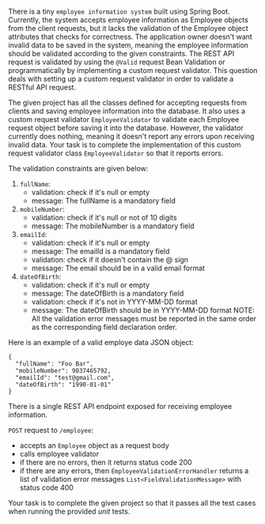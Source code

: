 There is a tiny `employee information system` built using Spring Boot. Currently, the system accepts employee 
information as Employee objects from the client requests, but it lacks the validation of the Employee object attributes
that checks for correctness. The application owner doesn't want invalid data to be saved in the system, meaning the
employee information should be validated according to the given constraints. The REST API request is validated by using
the `@Valid` request Bean Validation or programmatically by implementing a custom request validator. This question deals
with setting up a custom request validator in order to validate a RESTful API request.

The given project has all the classes defined for accepting requests from clients and saving employee information into
the database. It also uses a custom request validator `EmployeeValidator` to validate each Employee request object 
before saving it into the database. However, the validator currently does nothing, meaning it doesn't report any errors 
upon receiving invalid data. Your task is to complete the implementation of this custom request validator class
`EmployeeValidator` so that it reports errors.

The validation constraints are given below:

1. `fullName`:
   * validation: check if it's null or empty
   * message: The fullName is a mandatory field
2. `mobileNumber`:
   * validation: check if it's null or not of 10 digits
   * message: The mobileNumber is a mandatory field
3. `emailId`:
   * validation: check if it's null or empty
   * message: The emailId is a mandatory field
   * validation: check if it doesn't contain the @ sign
   * message: The email should be in a valid email format
4. `dateOfBirth`:
   * validation: check if it's null or empty
   * message: The dateOfBirth is a mandatory field
   * validation: check if it's not in YYYY-MM-DD format
   * message: The dateOfBirth should be in YYYY-MM-DD format
NOTE: All the validation error messages must be reported in the same order as the corresponding field declaration order.

Here is an example of a valid employe data JSON object:
```agsl
{
  "fullName": "Foo Bar",
  "mobileNumber": 9837465792,
  "emailId": "test@gmail.com",
  "dateOfBirth": "1990-01-01"
}
```

There is a single REST API endpoint exposed for receiving employee information.

`POST` request to `/employee`:
* accepts an `Employee` object as a request body
* calls employee validator
* if there are no errors, then it returns status code 200
* if there are any errors, then `EmployeeValidationErrorHandler` returns a list of validation error messages 
 `List<FieldValidationMessage>` with status code 400

Your task is to complete the given project so that it passes all the test cases when running the provided *unit* tests.
